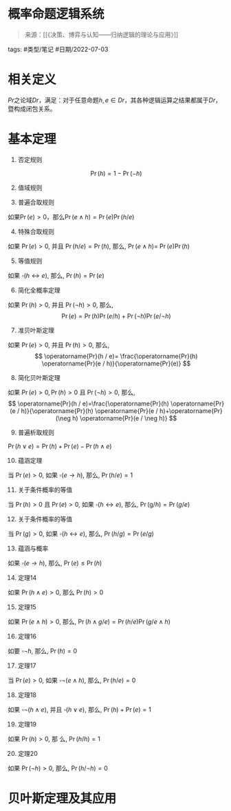 # 概率命题逻辑系统

> 来源：[[《决策、博弈与认知——归纳逻辑的理论与应用》]]

tags: #类型/笔记 #日期/2022-07-03 


# 相关定义

$Pr$之论域$Dr$，满足：对于任意命题$h,e \in Dr$，其各种逻辑运算之结果都属于$Dr$，暨构成闭包关系。

# 基本定理

1. 否定规则


$$
\operatorname{Pr}(h)=1-\operatorname{Pr}(-h)
$$


2. 值域规则


3. 普遍合取规则


如果$\operatorname{Pr}(e)>0$，那么$\operatorname{Pr}(e \wedge h)=\operatorname{Pr}(e) \operatorname{Pr}(h / e)$


4. 特殊合取规则

如果 $\operatorname{Pr}(e)>0$, 并且 $\operatorname{Pr}(h / e)=\operatorname{Pr}(h)$, 那么, $\operatorname{Pr}(e \wedge h)=$ $\operatorname{Pr}(e) \operatorname{Pr}(h)$

5. 等值规则

如果 $\square(h \leftrightarrow e)$, 那么, $\operatorname{Pr}(h)=\operatorname{Pr}(e)$


6. 简化全概率定理

如果 $\operatorname{Pr}(h)>0$, 并且 $\operatorname{Pr}(\neg h)>0$, 那么,
$$
\operatorname{Pr}(e)=\operatorname{Pr}(h) \operatorname{Pr}(e / h)+\operatorname{Pr}(\neg h) \operatorname{Pr}(e / \neg h)
$$

7. 准贝叶斯定理

如果 $\operatorname{Pr}(e)>0$, 并且 $\operatorname{Pr}(h)>0$, 那么, 
$$
\operatorname{Pr}(h / e)= \frac{\operatorname{Pr}(h) \operatorname{Pr}(e / h)}{\operatorname{Pr}(e)}
$$

8. 简化贝叶斯定理

如果 $\operatorname{Pr}(e)>0, \operatorname{Pr}(h)>0$ 且 $\operatorname{Pr}(\neg h)>0$, 那么,
$$
\operatorname{Pr}(h / e)=\frac{\operatorname{Pr}(h) \operatorname{Pr}(e / h)}{\operatorname{Pr}(h) \operatorname{Pr}(e / h)+\operatorname{Pr}(\neg h) \operatorname{Pr}(e / \neg h)}
$$

9. 普遍析取规则

$\operatorname{Pr}(h \vee e)=\operatorname{Pr}(h)+\operatorname{Pr}(e)-\operatorname{Pr}(h \wedge e)$

10. 蕴涵定理

当 $\operatorname{Pr}(e)>0$, 如果 $\square(e \rightarrow h)$, 那么, $\operatorname{Pr}(h / e)=1$


11. 关于条件概率的等值

当 $\operatorname{Pr}(h)>0$ 且 $\operatorname{Pr}(e)>0$, 如果 $\square(h \leftrightarrow e)$, 那么, $\operatorname{Pr}(\mathrm{g} / h)=\operatorname{Pr}(g / e)$

12. 关于条件概率的等值

当 $\operatorname{Pr}(g)>0$, 如果 $\square(h \leftrightarrow e)$, 那么, $\operatorname{Pr}(h / g)=\operatorname{Pr}(e / g)$


13. 蕴涵与概率

如果 $\square(e \rightarrow h)$, 那么, $\operatorname{Pr}(e) \leqslant \operatorname{Pr}(h)$

14. 定理14

如果 $\operatorname{Pr}(h \wedge e)>0$, 那么 $\operatorname{Pr}(h)>0$


15. 定理15

如果 $\operatorname{Pr}(e \wedge h)>0$, 那么, $\operatorname{Pr}(h \wedge g / e)=\operatorname{Pr}(h / e) \operatorname{Pr}(g / e \wedge h)$

16. 定理16

如要 $\square \neg h$, 那么, $\operatorname{Pr}(h)=0$


17. 定理17

当 $\operatorname{Pr}(e)>0$, 如果 $\square \neg(e \wedge h)$, 那么, $\operatorname{Pr}(h / e)=0$


18. 定理18

如果 $\square \neg(h \wedge e)$, 并且 $\square(h \vee e)$, 那么, $\operatorname{Pr}(h)+\operatorname{Pr}(e)=1$


19. 定理19

如果 $\operatorname{Pr}(h)>0$, 那 么, $\operatorname{Pr}(h / h)=1$

20. 定理20

如果 $\operatorname{Pr}(\neg h)>0$, 那么, $\operatorname{Pr}(h / \neg h)=0$



# 贝叶斯定理及其应用

